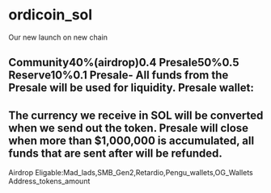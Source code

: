 # ordicoin_sol
Our new launch on new chain

Community40%(airdrop)0.4
Presale50%0.5
Reserve10%0.1
Presale-
All funds from the Presale will be used for liquidity.
Presale wallet:
-
The currency we receive in SOL will be converted when we send out the token.
Presale will close when more than $1,000,000 is accumulated, all funds that are sent after will be refunded.
-
Airdrop
Eligable:Mad_lads,SMB_Gen2,Retardio,Pengu_wallets,OG_Wallets
Address_tokens_amount
